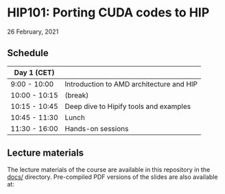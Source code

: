 # HIP101: Porting CUDA codes to HIP

26 February, 2021



## Schedule

| Day 1 (CET)   |                              |
| ------------- | ----------------------------
|  9:00 - 10:00 | Introduction to AMD architecture and HIP
| 10:00 - 10:15 | (break)
| 10:15 - 10:45 | Deep dive to Hipify tools and examples
| 10:45 - 11:30 | Lunch
| 11:30 - 16:00 | Hands-on sessions


## Lecture materials

The lecture materials of the course are available in this repository in the
[docs/](/docs) directory. Pre-compiled PDF versions of the slides are also
available at: 


